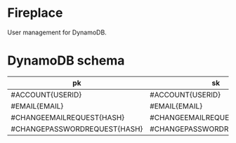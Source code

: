 # Fireplace

User management for DynamoDB.

# DynamoDB schema

| pk                           | sk                           |
|------------------------------|------------------------------|
| #ACCOUNT{USERID}             | #ACCOUNT{USERID}             |
| #EMAIL{EMAIL}                | #EMAIL{EMAIL}                |
| #CHANGEEMAILREQUEST{HASH}    | #CHANGEEMAILREQUEST{HASH}    |
| #CHANGEPASSWORDREQUEST{HASH} | #CHANGEPASSWORDREQUEST{HASH} |

